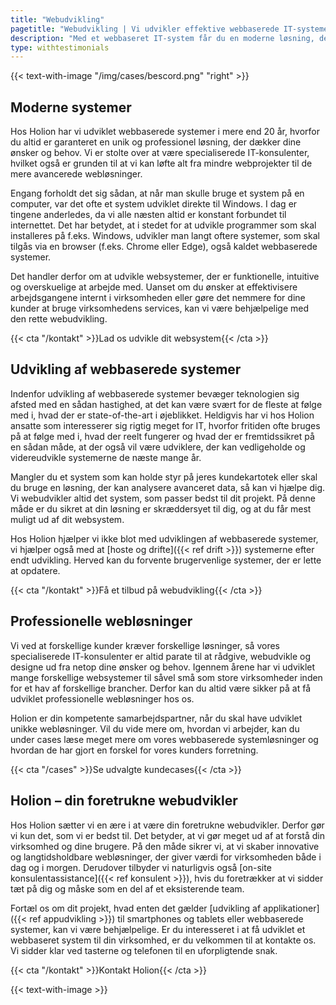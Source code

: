 ```yaml
---
title: "Webudvikling"
pagetitle: "Webudvikling | Vi udvikler effektive webbaserede IT-systemer"
description: "Med et webbaseret IT-system får du en moderne løsning, der kan tilgås af alle brugere. Se hvordan vi kan hjælpe dig her."
type: withtestimonials
---
```


{{< text-with-image "/img/cases/bescord.png" "right" >}}

## Moderne systemer

Hos Holion har vi udviklet webbaserede systemer i mere end 20 år, hvorfor du altid er garanteret en unik og professionel løsning, der dækker dine ønsker og behov. Vi er stolte over at være specialiserede IT-konsulenter, hvilket også er grunden til at vi kan løfte alt fra mindre webprojekter til de mere avancerede webløsninger.

Engang forholdt det sig sådan, at når man skulle bruge et system på en computer, var det ofte et system udviklet direkte til Windows. I dag er tingene anderledes, da vi alle næsten altid er konstant forbundet til internettet. Det har betydet, at i stedet for at udvikle programmer som skal installeres på f.eks. Windows, udvikler man langt oftere systemer, som skal tilgås via en browser (f.eks. Chrome eller Edge), også kaldet webbaserede systemer.

Det handler derfor om at udvikle websystemer, der er funktionelle, intuitive og overskuelige at arbejde med. Uanset om du ønsker at effektivisere arbejdsgangene internt i virksomheden eller gøre det nemmere for dine kunder at bruge virksomhedens services, kan vi være behjælpelige med den rette webudvikling.

{{< cta "/kontakt" >}}Lad os udvikle dit websystem{{< /cta >}}

## Udvikling af webbaserede systemer

Indenfor udvikling af webbaserede systemer bevæger teknologien sig afsted med en sådan hastighed, at det kan være svært for de fleste at følge med i, hvad der er state-of-the-art i øjeblikket. Heldigvis har vi hos Holion ansatte som interesserer sig rigtig meget for IT, hvorfor fritiden ofte bruges på at følge med i, hvad der reelt fungerer og hvad der er fremtidssikret på en sådan måde, at der også vil være udviklere, der kan vedligeholde og videreudvikle systemerne de næste mange år.  

Mangler du et system som kan holde styr på jeres kundekartotek eller skal du bruge en løsning, der kan analysere avanceret data, så kan vi hjælpe dig. Vi webudvikler altid det system, som passer bedst til dit projekt. På denne måde er du sikret at din løsning er skræddersyet til dig, og at du får mest muligt ud af dit websystem.

Hos Holion hjælper vi ikke blot med udviklingen af webbaserede systemer, vi hjælper også med at [hoste og drifte]({{< ref drift >}}) systemerne efter endt udvikling. Herved kan du forvente brugervenlige systemer, der er lette at opdatere.

{{< cta "/kontakt" >}}Få et tilbud på webudvikling{{< /cta >}}

## Professionelle webløsninger

Vi ved at forskellige kunder kræver forskellige løsninger, så vores specialiserede IT-konsulenter er altid parate til at rådgive, webudvikle og designe ud fra netop dine ønsker og behov. Igennem årene har vi udviklet mange forskellige websystemer til såvel små som store virksomheder inden for et hav af forskellige brancher. Derfor kan du altid være sikker på at få udviklet professionelle webløsninger hos os.

Holion er din kompetente samarbejdspartner, når du skal have udviklet unikke webløsninger. Vil du vide mere om, hvordan vi arbejder, kan du under cases læse meget mere om vores webbaserede systemløsninger og hvordan de har gjort en forskel for vores kunders forretning.

{{< cta "/cases" >}}Se udvalgte kundecases{{< /cta >}}

## Holion – din foretrukne webudvikler

Hos Holion sætter vi en ære i at være din foretrukne webudvikler. Derfor gør vi kun det, som vi er bedst til. Det betyder, at vi gør meget ud af at forstå din virksomhed og dine brugere. På den måde sikrer vi, at vi skaber innovative og langtidsholdbare webløsninger, der giver værdi for virksomheden både i dag og i morgen. Derudover tilbyder vi naturligvis også [on-site konsulentassistance]({{< ref konsulent >}}), hvis du foretrækker at vi sidder tæt på dig og måske som en del af et eksisterende team.

Fortæl os om dit projekt, hvad enten det gælder [udvikling af applikationer]({{< ref appudvikling >}}) til smartphones og tablets eller webbaserede systemer, kan vi være behjælpelige. Er du interesseret i at få udviklet et webbaseret system til din virksomhed, er du velkommen til at kontakte os. Vi sidder klar ved tasterne og telefonen til en uforpligtende snak.

{{< cta "/kontakt" >}}Kontakt Holion{{< /cta >}}

{{< text-with-image >}}
